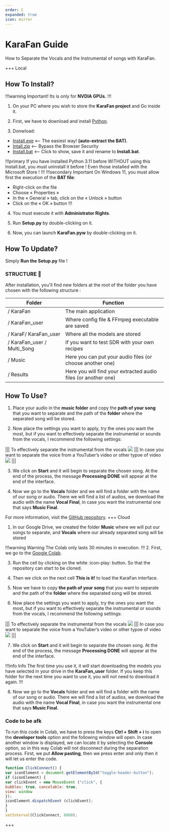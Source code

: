 ```yaml
---
order: C
expanded: true
icon: mirror
---
```


# KaraFan Guide 

How to Separate the Vocals and the Instrumental of songs with KaraFan.

+++ Local
## How To Install?

!!!warning Important!
Its is only for **NVDIA GPUs.**
!!!
1. On your PC where you wish to store the **KaraFan project** and Go inside it.
2. First, we have to download and install [Python](https://www.python.org/ftp/python/3.11.0/python-3.11.0-amd64.exe).

3. Donwload:
- [Install.exe](https://github.com/Captain-FLAM/KaraFan/wiki/Data/Install.exe) <-- The easiest way! **(auto-extract the BAT)**.
- [Intall.zip](https://github.com/Captain-FLAM/KaraFan/wiki/Data/Install.zip) <-- Bypass the Browser Security
- [Install.bat](https://github.com/Captain-FLAM/KaraFan/wiki/Data/Install.bat) <-- Click to show, save it and rename to **Install.bat**.

!!!primary 
If you have installed Python 3.11 before WITHOUT using this Install.bat, you must uninstall it before !
Even those installed with the Microsoft Store !
!!!
!!!secondary Important
On Windows 11, you must allow first the execution of the **BAT file**:

- Right-click on the file
- Choose « Properties »
- In the « General » tab, click on the « Unlock » button
- Click on the « OK » button
!!!
4. You must execute it with **Administrator Rights**.

5. Run **Setup.py** by double-clicking on it. 

6. Now, you can launch **KaraFan.pyw** by double-clicking on it.

## How To Update?
Simply **Run the Setup.py** file !

### STRUCTURE 📂
After installation, you'll find new folders at the root of the folder you have chosen with the following structure :

Folder                      | Function
---                         | ---
/ KaraFan                   | The main application
/ KaraFan_user              | Where config file & FFmpeg executable are saved
/ KaraF/ KaraFan_user       | Where all the models are stored
/ KaraFan_user / Multi_Song | If you want to test SDR with your own recipes
/ Music                     | Here you can put your audio files (or choose another one)
/ Results                   | Here you will find your extracted audio files (or another one)

## How To Use?
1. Place your audio in the **music folder** and copy the **path of your song** that you want to separate and the path of the **folder** where the separated song will be stored.

2. Now place the settings you want to apply, try the ones you want the most, but if you want to effectively separate the instrumental or sounds from the vocals, I recommend the following settings:

||| To effectively separate the instrumental from the vocals
![](/../assets\Musica.png)
||| In case you want to separate the voice from a YouTuber’s video or other typoe of video
![](/../assets/Youtuber.png)
|||

3. We click on **Start** and it will begin to separate the chosen song. At the end of the process, the message **Processing DONE** will appear at the end of the interface.

4. Now we go to the **Vocals** folder and we will find a folder with the name of our song or audio. There we will find a list of audios, we download the audio with the name **Vocal Final**, in case you want the instrumental one that says **Music Final**.

For more information, visit the [GitHub repository](https://github.com/Captain-FLAM/KaraFan?tab=readme-ov-file#-special-thanks-to).
+++ Cloud
1. In our Google Drive, we created the folder **Music** where we will put our songs to separate, and **Vocals** where our already separated song will be stored

!!!warning Warning
The Colab only lasts 30 minutes in execution.
!!!
2. First, we go to the [Google Colab](https://colab.research.google.com/drive/1f3y3-Z9GOGqEHeY8M--2g3z-vOzWiKdn?usp=sharing).

3. Run the cell by clicking on the white :icon-play: button. So that the repository can start to be cloned.

4. Then we click on the next cell **This is it!** to load the KaraFan interface.

5. Now we have to copy **the path of your song** that you want to separate and the path of the **folder** where the separated song will be stored. 

6. Now place the settings you want to apply, try the ones you want the most, but if you want to effectively separate the instrumental or sounds from the vocals, I recommend the following settings:

||| To effectively separate the instrumental from the vocals
![](/../assets\Musica.png)
||| In case you want to separate the voice from a YouTuber’s video or other typoe of video
![](/../assets/Youtuber.png)
|||

7. We click on **Start** and it will begin to separate the chosen song. At the end of the process, the message **Processing DONE** will appear at the end of the interface.

!!!info Info
The first time you use it, it will start downloading the models you have selected in your drive in the **KaraFan_user** folder. If you keep this folder for the next time you want to use it, you will not need to download it again.
!!!

8. Now we go to the **Vocals** folder and we will find a folder with the name of our song or audio. There we will find a list of audios, we download the audio with the name **Vocal Final**, in case you want the instrumental one that says **Music Final**.

### Code to be afk

To run this code in Colab, we have to press the keys **Ctrl + Shift + i** to open the **developer tools** option and the following window will open. In case another window is displayed, we can locate it by selecting the **Console** option, so in this way Colab will not disconnect during the separation process. First, we put **Allow pasting**, then we press enter and only then it will let us enter the code.

``` js
function ClickConnect() {
var iconElement = document.getElementById("toggle-header-button");
if (iconElement) {
var clickEvent = new MouseEvent ("click", {
bubbles: true, cancelable: true,
view: window
});
iconElement.dispatchEvent (clickEvent);
}
}
setInterval(ClickConnect, 6000);
```
+++



